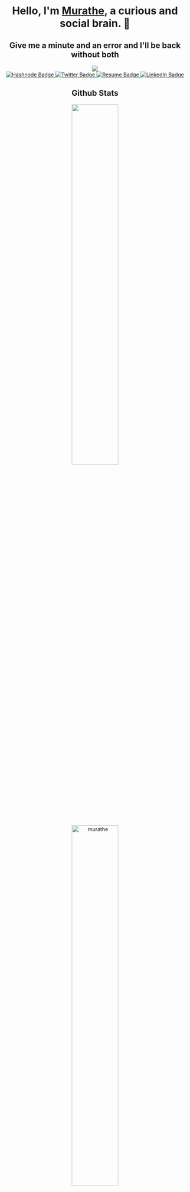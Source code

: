 <h1 align="center">Hello, I'm <a href="https://twitter.com/murathe_a">Murathe</a>, a curious and social brain. 👋</h1>
<h2 align="center"> Give me a minute and an error and I'll be back without both</h2>

<div id="top" align="center">
  <img size="small" src="https://media.giphy.com/media/qgQUggAC3Pfv687qPC/giphy.gif" />
</div>
<div align="center">
  <a href="https://hashnode.com/murathe">
    <img src="https://img.shields.io/badge/Hashnode-success?style=for-the-badge&logo=Hashnode&logoColor=white" alt="Hashnode Badge"/>
  </a>
  <a href="https://twitter.com/murathe_a">
    <img src="https://img.shields.io/badge/Twitter-blueviolet?style=for-the-badge&logo=twitter&logoColor=white" alt="Twitter Badge"/>
  </a>
  <a href="https://twitter.com/murathe_a">
    <img src="https://img.shields.io/badge/Resume-yellowgreen?style=for-the-badge&logo=Resume&logoColor=white" alt="Resume Badge"/>
  </a>
  <a href="https://www.linkedin.com/in/isaac-murathe-3182011a5/">
    <img src="https://img.shields.io/badge/LinkedIn-cyan?style=for-the-badge&logo=linkedin&logoColor=white" alt="LinkedIn Badge"/>
  </a>
</div>

<div align=center>
  <h2> Github Stats </h2> 
  <a href="https://github.com/murathe/github-readme-stats"><img align="" width="50%" src="https://github-readme-stats.vercel.app/api/top-langs/?username=murathe&layout=compact&theme=tokyonight" /></a>
  <img width="50%" src="https://github-readme-streak-stats.herokuapp.com/?user=murathe&theme=tokyonight" alt="murathe" />
  <br/>

  ![](https://komarev.com/ghpvc/?username=murathe&color=brightgreen)
  ![](https://visitor-badge.glitch.me/badge?page_id=muskanrani.murathe)
  <img src="https://img.shields.io/github/forks/murathe/murathe?style=social"></img>
</div>

<!--
**Murathe/murathe** is a ✨ _special_ ✨ repository because its `README.md` (this file) appears on your GitHub profile.

Here are some ideas to get you started:

- 🔭 I’m currently working on ...
- 🌱 I’m currently learning ...
- 👯 I’m looking to collaborate on ...
- 🤔 I’m looking for help with ...
- 💬 Ask me about ...
- 📫 How to reach me: ...
- 😄 Pronouns: ...
- ⚡ Fun fact: ...

With inspirations from great ReadMe from awesome devs, see a collection of the same and draw your inspiration as it pleases.

-->
